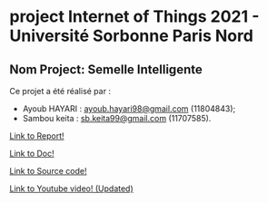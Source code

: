 # project Internet of Things 2021 - Université Sorbonne Paris Nord

## Nom Project:  Semelle Intelligente

Ce projet a été réalisé par :

   - Ayoub HAYARI : ayoub.hayari98@gmail.com (11804843);
   - Sambou keita : sb.keita99@gmail.com (11707585).
    
    


[Link to Report!](https://github.com/institut-galilee/2020-semelle-intelligente/blob/master/doc/Report.pdf)

[Link to Doc!](https://github.com/institut-galilee/2020-semelle-intelligente/tree/master/doc)

[Link to Source code!](https://github.com/institut-galilee/2020-semelle-intelligente/tree/master/src)

[Link to Youtube video! (Updated)](https://youtu.be/9NmV4ul7Rio)
